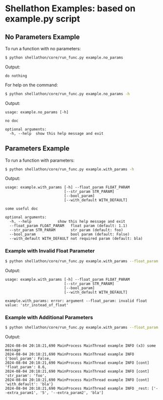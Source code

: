 # Shellathon Examples: based on example.py script

## No Parameters Example

To run a function with no parameters:

```bash
$ python shellathon/core/run_func.py example.no_params
```

Output:

```
do nothing
```

For help on the command:

```bash
$ python shellathon/core/run_func.py example.no_params -h
```

Output:

```
usage: example.no_params [-h]

no doc

optional arguments:
  -h, --help  show this help message and exit
```

## Parameters Example

To run a function with parameters:

```bash
$ python shellathon/core/run_func.py example.with_params -h
```

Output:

```
usage: example.with_params [-h] --float_param FLOAT_PARAM 
                           [--str_param STR_PARAM] 
                           [--bool_param] 
                           [--with_default WITH_DEFAULT]

some useful doc

optional arguments:
  -h, --help            show this help message and exit
  --float_param FLOAT_PARAM   float param (default: 1.1)
  --str_param STR_PARAM       str param (default: foo)
  --bool_param                bool param (default: False)
  --with_default WITH_DEFAULT not required param (default: bla)
```

### Example with Invalid Float Parameter

```bash
$ python shellathon/core/run_func.py example.with_params --float_param str_instead_of_float
```

Output:

```
usage: example.with_params [-h] --float_param FLOAT_PARAM 
                           [--str_param STR_PARAM] 
                           [--bool_param] 
                           [--with_default WITH_DEFAULT]

example.with_params: error: argument --float_param: invalid float value: 'str_instead_of_float'
```

### Example with Additional Parameters

```bash
$ python shellathon/core/run_func.py example.with_params --float_param 8.6 --extra_param1 5 --extra_param2 bla
```

Output:

```
2024-08-04 20:18:21,690 MainProcess MainThread example INFO (x3) some message
2024-08-04 20:18:21,690 MainProcess MainThread example INFO {'bool_param': False,
2024-08-04 20:18:21,690 MainProcess MainThread example INFO [cont] 'float_param': 8.6,
2024-08-04 20:18:21,690 MainProcess MainThread example INFO [cont] 'str_param': 'foo',
2024-08-04 20:18:21,690 MainProcess MainThread example INFO [cont] 'with_default': 'bla'}
2024-08-04 20:18:21,690 MainProcess MainThread example INFO _rest: ['--extra_param1', '5', '--extra_param2', 'bla']
```

